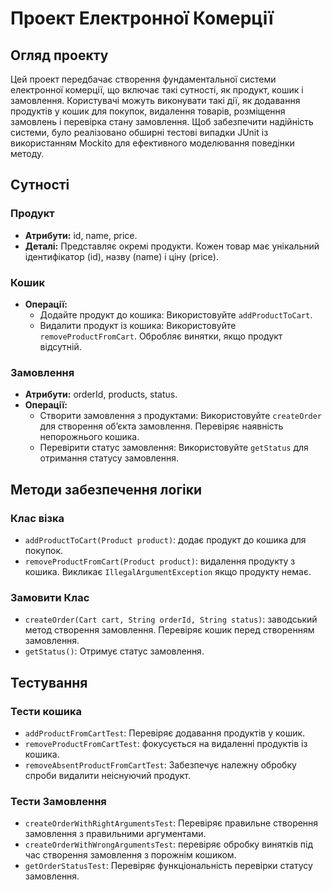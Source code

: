 # Проект Електронної Комерції

## Огляд проекту

Цей проект передбачає створення фундаментальної системи електронної комерції, що включає такі сутності, як продукт, кошик і замовлення. Користувачі можуть виконувати такі дії, як додавання продуктів у кошик для покупок, видалення товарів, розміщення замовлень і перевірка стану замовлення. Щоб забезпечити надійність системи, було реалізовано обширні тестові випадки JUnit із використанням Mockito для ефективного моделювання поведінки методу.

## Сутності

### Продукт
- **Атрибути:** id, name, price.
- **Деталі:** Представляє окремі продукти. Кожен товар має унікальний ідентифікатор (id), назву (name) і ціну (price).

### Кошик
- **Операції:**
  - Додайте продукт до кошика: Використовуйте `addProductToCart`.
  - Видалити продукт із кошика: Використовуйте `removeProductFromCart`. Обробляє винятки, якщо продукт відсутній.

### Замовлення
- **Атрибути:** orderId, products, status.
- **Операції:**
  - Створити замовлення з продуктами: Використовуйте `createOrder` для створення об’єкта замовлення. Перевіряє наявність непорожнього кошика.
  - Перевірити статус замовлення: Використовуйте `getStatus` для отримання статусу замовлення.

## Методи забезпечення логіки

### Клас візка
- `addProductToCart(Product product)`: додає продукт до кошика для покупок.
- `removeProductFromCart(Product product)`: видалення продукту з кошика. Викликає `IllegalArgumentException` якщо продукту немає.

### Замовити Клас
- `createOrder(Cart cart, String orderId, String status)`: заводський метод створення замовлення. Перевіряє кошик перед створенням замовлення.
- `getStatus()`: Отримує статус замовлення.

## Тестування

### Тести кошика
- `addProductFromCartTest`: Перевіряє додавання продуктів у кошик.
- `removeProductFromCartTest`: фокусується на видаленні продуктів із кошика.
- `removeAbsentProductFromCartTest`: Забезпечує належну обробку спроби видалити неіснуючий продукт.

### Тести Замовлення
- `createOrderWithRightArgumentsTest`: Перевіряє правильне створення замовлення з правильними аргументами.
- `createOrderWithWrongArgumentsTest`: перевіряє обробку винятків під час створення замовлення з порожнім кошиком.
- `getOrderStatusTest`: Перевіряє функціональність перевірки статусу замовлення.
